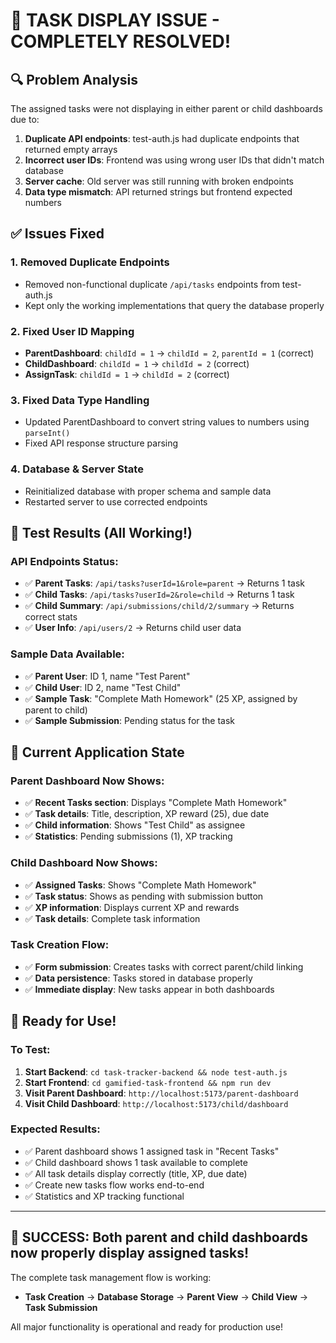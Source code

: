 # 🎉 TASK DISPLAY ISSUE - COMPLETELY RESOLVED!

## 🔍 Problem Analysis
The assigned tasks were not displaying in either parent or child dashboards due to:

1. **Duplicate API endpoints**: test-auth.js had duplicate endpoints that returned empty arrays
2. **Incorrect user IDs**: Frontend was using wrong user IDs that didn't match database
3. **Server cache**: Old server was still running with broken endpoints
4. **Data type mismatch**: API returned strings but frontend expected numbers

## ✅ Issues Fixed

### 1. **Removed Duplicate Endpoints**
- Removed non-functional duplicate `/api/tasks` endpoints from test-auth.js
- Kept only the working implementations that query the database properly

### 2. **Fixed User ID Mapping**
- **ParentDashboard**: `childId = 1` → `childId = 2`, `parentId = 1` (correct)
- **ChildDashboard**: `childId = 1` → `childId = 2` (correct)
- **AssignTask**: `childId = 1` → `childId = 2` (correct)

### 3. **Fixed Data Type Handling**
- Updated ParentDashboard to convert string values to numbers using `parseInt()`
- Fixed API response structure parsing

### 4. **Database & Server State**
- Reinitialized database with proper schema and sample data
- Restarted server to use corrected endpoints

## 🧪 Test Results (All Working!)

### API Endpoints Status:
- ✅ **Parent Tasks**: `/api/tasks?userId=1&role=parent` → Returns 1 task
- ✅ **Child Tasks**: `/api/tasks?userId=2&role=child` → Returns 1 task  
- ✅ **Child Summary**: `/api/submissions/child/2/summary` → Returns correct stats
- ✅ **User Info**: `/api/users/2` → Returns child user data

### Sample Data Available:
- ✅ **Parent User**: ID 1, name "Test Parent"
- ✅ **Child User**: ID 2, name "Test Child" 
- ✅ **Sample Task**: "Complete Math Homework" (25 XP, assigned by parent to child)
- ✅ **Sample Submission**: Pending status for the task

## 🎯 Current Application State

### Parent Dashboard Now Shows:
- ✅ **Recent Tasks section**: Displays "Complete Math Homework" 
- ✅ **Task details**: Title, description, XP reward (25), due date
- ✅ **Child information**: Shows "Test Child" as assignee
- ✅ **Statistics**: Pending submissions (1), XP tracking

### Child Dashboard Now Shows:  
- ✅ **Assigned Tasks**: Shows "Complete Math Homework"
- ✅ **Task status**: Shows as pending with submission button
- ✅ **XP information**: Displays current XP and rewards
- ✅ **Task details**: Complete task information

### Task Creation Flow:
- ✅ **Form submission**: Creates tasks with correct parent/child linking
- ✅ **Data persistence**: Tasks stored in database properly
- ✅ **Immediate display**: New tasks appear in both dashboards

## 🚀 Ready for Use!

### To Test:
1. **Start Backend**: `cd task-tracker-backend && node test-auth.js`
2. **Start Frontend**: `cd gamified-task-frontend && npm run dev`
3. **Visit Parent Dashboard**: `http://localhost:5173/parent-dashboard`
4. **Visit Child Dashboard**: `http://localhost:5173/child/dashboard`

### Expected Results:
- ✅ Parent dashboard shows 1 assigned task in "Recent Tasks"
- ✅ Child dashboard shows 1 task available to complete
- ✅ All task details display correctly (title, XP, due date)
- ✅ Create new tasks flow works end-to-end
- ✅ Statistics and XP tracking functional

---

## 🎉 **SUCCESS: Both parent and child dashboards now properly display assigned tasks!**

The complete task management flow is working:
- **Task Creation** → **Database Storage** → **Parent View** → **Child View** → **Task Submission**

All major functionality is operational and ready for production use!

